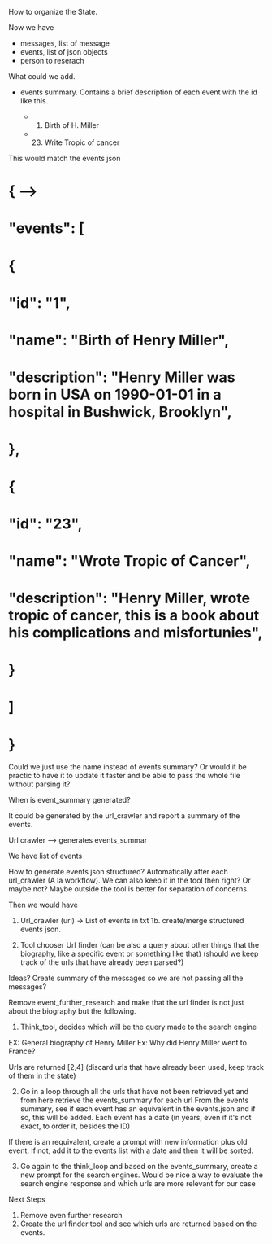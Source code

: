 How to organize the State.

Now we have

- messages, list of message
- events, list of json objects
- person to reserach

What could we add.

- events summary. Contains a brief description of each event with the id like this.

  - 1.  Birth of H. Miller
  - 23. Write Tropic of cancer

This would match the events json

# { -->

# "events": [

# {

# "id": "1",

# "name": "Birth of Henry Miller",

# "description": "Henry Miller was born in USA on 1990-01-01 in a hospital in Bushwick, Brooklyn",

# },

# {

# "id": "23",

# "name": "Wrote Tropic of Cancer",

# "description": "Henry Miller, wrote tropic of cancer, this is a book about his complications and misfortunies",

# }

# ]

# }

Could we just use the name instead of events summary? Or would it be practic to have it to update it faster and be able to pass the whole file
without parsing it?

When is event_summary generated?

It could be generated by the url_crawler and report a summary of the events.

Url crawler --> generates events_summar

We have list of events

How to generate events json structured?
Automatically after each url_crawler (A la workflow). We can also keep it in the tool then right? Or maybe not?
Maybe outside the tool is better for separation of concerns.

Then we would have

1. Url_crawler (url) -> List of events in txt
   1b. create/merge structured events json.

2. Tool chooser
   Url finder (can be also a query about other things that the biography, like a specific event or something like that)
   (should we keep track of the urls that have already been parsed?)

Ideas?
Create summary of the messages so we are not passing all the messages?

Remove event_further_research and make that the url finder is not just about the biography but the following.

1. Think_tool, decides which will be the query made to the search engine

EX: General biography of Henry Miller
Ex: Why did Henry Miller went to France?

Urls are returned [2,4] (discard urls that have already been used, keep track of them in the state)

2. Go in a loop through all the urls that have not been retrieved yet and from here retrieve the events_summary for each url
   From the events summary, see if each event has an equivalent in the events.json and if so, this will be added. Each event has a date (in years, even if it's not exact, to order it, besides the ID)

If there is an requivalent, create a prompt with new information plus old event.
If not, add it to the events list with a date and then it will be sorted.

3. Go again to the think_loop and based on the events_summary, create a new prompt for the search engines.
   Would be nice a way to evaluate the search engine response and which urls are more relevant for our case

Next Steps

1. Remove even further research
2. Create the url finder tool and see which urls are returned based on the events.
